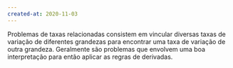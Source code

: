 ```yaml
---
created-at: 2020-11-03
---
```

Problemas de taxas relacionadas consistem em vincular diversas taxas de variação de diferentes grandezas para encontrar uma taxa de variação de outra grandeza. Geralmente são problemas que envolvem uma boa interpretação para então aplicar as regras de derivadas.